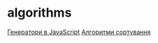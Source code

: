 # algorithms

[Генератори в JavaScript](https://learn.javascript.ru/generator)
[Алгоритми сортування](https://sonyaturko.github.io/algorithms)